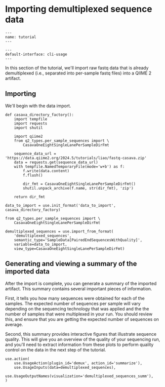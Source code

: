 # Importing demultiplexed sequence data

```{usage-scope}
---
name: tutorial
---
```

```{usage-selector}
---
default-interface: cli-usage
---
```

In this section of the tutorial, we'll import raw fastq data that is already
demultiplexed (i.e., separated into per-sample fastq files) into a QIIME 2
artifact.

## Importing

We'll begin with the data import.

```{usage}
def casava_directory_factory():
    import tempfile
    import requests
    import shutil

    import qiime2
    from q2_types.per_sample_sequences import \
        CasavaOneEightSingleLanePerSampleDirFmt

    sequence_data_url = 'https://data.qiime2.org/2024.5/tutorials/liao/fastq-casava.zip'
    data = requests.get(sequence_data_url)
    with tempfile.NamedTemporaryFile(mode='w+b') as f:
        f.write(data.content)
        f.flush()

        dir_fmt = CasavaOneEightSingleLanePerSampleDirFmt()
        shutil.unpack_archive(f.name, str(dir_fmt), 'zip')

    return dir_fmt

data_to_import = use.init_format('data_to_import', casava_directory_factory)
```

```{usage}
from q2_types.per_sample_sequences import \
    CasavaOneEightSingleLanePerSampleDirFmt

demultiplexed_sequences = use.import_from_format(
    'demultiplexed_sequences',
    semantic_type='SampleData[PairedEndSequencesWithQuality]',
    variable=data_to_import,
    view_type=CasavaOneEightSingleLanePerSampleDirFmt)
```

## Generating and viewing a summary of the imported data

After the import is complete, you can generate a summary of the imported
artifact. This summary contains several important pieces of information.

First, it tells you how many sequences were obtained for each of the samples.
The  expected number of sequences per sample will vary depending on the
sequencing technology that was applied and the the number of samples that were
multiplexed in your run. You should review this, and ensure that you are
getting the expected number of sequences on average.

Second, this summary provides interactive figures that illustrate sequence
quality. This will give you an overview of the quality of your sequencing run,
and you'll need to extract information from these plots to perform quality
control on the data in the next step of the tutorial.

```{usage}
use.action(
    use.UsageAction(plugin_id='demux', action_id='summarize'),
    use.UsageInputs(data=demultiplexed_sequences),
    use.UsageOutputNames(visualization='demultiplexed_sequences_summ'),
)
```
